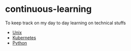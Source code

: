 # continuous-learning
To keep track on my day to day learning on technical stuffs

* [Unix](unix/README.md)
* [Kubernetes](kubernetes/README.md)
* [Python](python/README.md)
